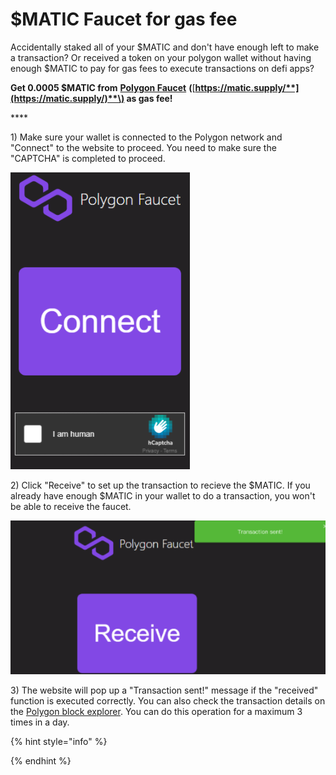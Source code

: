 # $MATIC Faucet for gas fee

Accidentally staked all of your $MATIC and don't have enough left to make a transaction? Or received a token on your polygon wallet without having enough $MATIC to pay for gas fees to execute transactions on defi apps? 

**Get 0.0005 $MATIC from** [**Polygon Faucet**](https://matic.supply/) **\(**[**https://matic.supply/**](https://matic.supply/)**\) as gas fee!**

\*\*\*\*

1\) Make sure your wallet is connected to the Polygon network and "Connect" to the website to proceed. You need to make sure the "CAPTCHA" is completed to proceed.

![](../../.gitbook/assets/image%20%287%29.png)

2\) Click "Receive" to set up the transaction to recieve the $MATIC. If you already have enough $MATIC  in your wallet to do a transaction, you won't be able to receive the faucet.

![](../../.gitbook/assets/image%20%2810%29.png)



3\) The website will pop up a "Transaction sent!" message if the "received" function is executed correctly. You can also check the transaction details on the [Polygon block explorer](https://explorer.matic.network/). You can do this operation for a maximum 3 times in a day. 

{% hint style="info" %}

{% endhint %}

